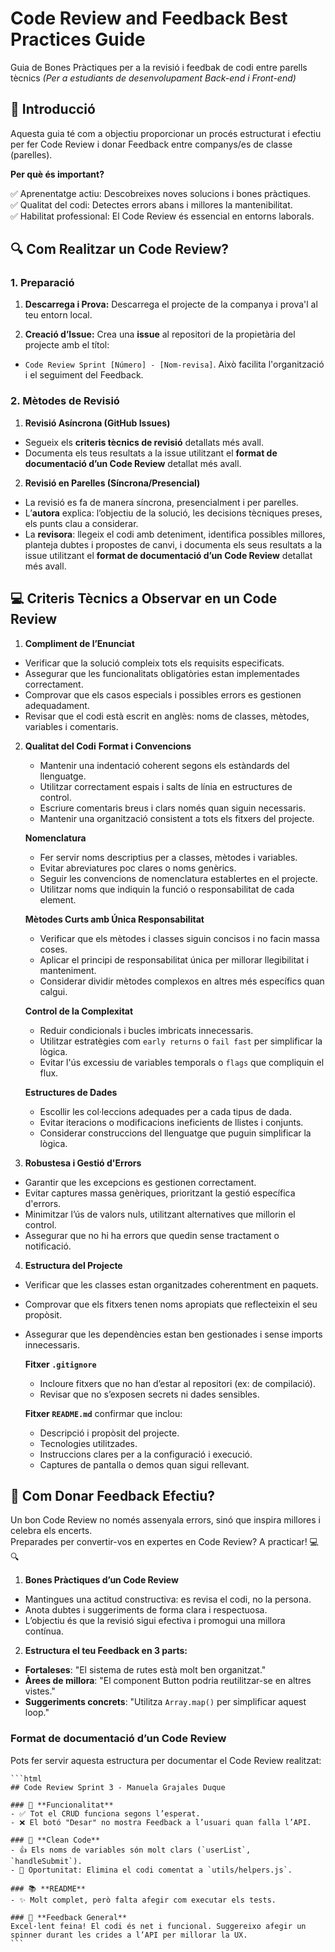# Code Review and Feedback Best Practices Guide

Guia de Bones Pràctiques per a la revisió i feedbak de codi entre parells tècnics
*(Per a estudiants de desenvolupament Back-end i Front-end)*

## 📌 Introducció

Aquesta guia té com a objectiu proporcionar un procés estructurat i efectiu per fer Code Review i donar Feedback entre companys/es de classe (parelles).

**Per què és important?**

✅ Aprenentatge actiu: Descobreixes noves solucions i bones pràctiques.  
✅ Qualitat del codi: Detectes errors abans i millores la mantenibilitat.  
✅ Habilitat professional: El Code Review és essencial en entorns laborals. 

## 🔍 Com Realitzar un Code Review?

### 1. Preparació

1. **Descarrega i Prova:** Descarrega el projecte de la companya i prova'l al teu entorn local.
   
2. **Creació d’Issue:** Crea una **issue** al repositori de la propietària del projecte amb el títol:  
- `Code Review Sprint [Número] - [Nom-revisa]`. Això facilita l'organització i el seguiment del Feedback.

### 2. Mètodes de Revisió

1. **Revisió Asíncrona (GitHub Issues)**
- Segueix els **criteris tècnics de revisió** detallats més avall.
- Documenta els teus resultats a la issue utilitzant el **format de documentació d’un Code Review** detallat més avall.
 
2. **Revisió en Parelles (Síncrona/Presencial)**
- La revisió es fa de manera síncrona, presencialment i per parelles.
- L’**autora** explica: l’objectiu de la solució, les decisions tècniques preses, els punts clau a considerar.
- La **revisora**: llegeix el codi amb deteniment, identifica possibles millores, planteja dubtes i propostes de canvi, i documenta els seus resultats a la issue utilitzant el **format de documentació d’un Code Review** detallat més avall.

## 💻 Criteris Tècnics a Observar en un Code Review
1. **Compliment de l’Enunciat**
- Verificar que la solució compleix tots els requisits especificats.
- Assegurar que les funcionalitats obligatòries estan implementades correctament.
- Comprovar que els casos especials i possibles errors es gestionen adequadament.
- Revisar que el codi està escrit en anglès: noms de classes, mètodes, variables i comentaris.

2. **Qualitat del Codi**
    **Format i Convencions**
    - Mantenir una indentació coherent segons els estàndards del llenguatge.
    - Utilitzar correctament espais i salts de línia en estructures de control.
    - Escriure comentaris breus i clars només quan siguin necessaris.
    - Mantenir una organització consistent a tots els fitxers del projecte.

    **Nomenclatura**
    - Fer servir noms descriptius per a classes, mètodes i variables.
    - Evitar abreviatures poc clares o noms genèrics.
    - Seguir les convencions de nomenclatura establertes en el projecte.
    - Utilitzar noms que indiquin la funció o responsabilitat de cada element.

    **Mètodes Curts amb Única Responsabilitat**
    - Verificar que els mètodes i classes siguin concisos i no facin massa coses.
    - Aplicar el principi de responsabilitat única per millorar llegibilitat i manteniment.
    - Considerar dividir mètodes complexos en altres més específics quan calgui.

    **Control de la Complexitat**
    - Reduir condicionals i bucles imbricats innecessaris.
    - Utilitzar estratègies com `early returns` o `fail fast` per simplificar la lògica.
    - Evitar l'ús excessiu de variables temporals o `flags` que compliquin el flux.

    **Estructures de Dades**
    - Escollir les col·leccions adequades per a cada tipus de dada.
    - Evitar iteracions o modificacions ineficients de llistes i conjunts.
    - Considerar construccions del llenguatge que puguin simplificar la lògica.

3. **Robustesa i Gestió d'Errors**
- Garantir que les excepcions es gestionen correctament.
- Evitar captures massa genèriques, prioritzant la gestió específica d'errors.
- Minimitzar l’ús de valors nuls, utilitzant alternatives que millorin el control.
- Assegurar que no hi ha errors que quedin sense tractament o notificació.

4. **Estructura del Projecte**
- Verificar que les classes estan organitzades coherentment en paquets.
- Comprovar que els fitxers tenen noms apropiats que reflecteixin el seu propòsit.
- Assegurar que les dependències estan ben gestionades i sense imports innecessaris.

    **Fitxer `.gitignore`**
    - Incloure fitxers que no han d’estar al repositori (ex: de compilació).
    - Revisar que no s’exposen secrets ni dades sensibles.

    **Fitxer `README.md`** confirmar que inclou:
    - Descripció i propòsit del projecte.
    - Tecnologies utilitzades.
    - Instruccions clares per a la configuració i execució.
    - Captures de pantalla o demos quan sigui rellevant.

## 📄 Com Donar Feedback Efectiu?
Un bon Code Review no només assenyala errors, sinó que inspira millores i celebra els encerts.  
Preparades per convertir-vos en expertes en Code Review? A practicar! 💻🔍

1. **Bones Pràctiques d’un Code Review**
- Mantingues una actitud constructiva: es revisa el codi, no la persona.
- Anota dubtes i suggeriments de forma clara i respectuosa.
- L’objectiu és que la revisió sigui efectiva i promogui una millora contínua.

2. **Estructura el teu Feedback en 3 parts:**
- **Fortaleses**: "El sistema de rutes està molt ben organitzat."
- **Àrees de millora**: "El component Button podria reutilitzar-se en altres vistes."
- **Suggeriments concrets**: "Utilitza `Array.map()` per simplificar aquest loop."

### Format de documentació d’un Code Review
Pots fer servir aquesta estructura per documentar el Code Review realitzat:

    ```html
    ## Code Review Sprint 3 - Manuela Grajales Duque

    ### 🔧 **Funcionalitat**  
    - ✅ Tot el CRUD funciona segons l’esperat.  
    - ❌ El botó "Desar" no mostra Feedback a l’usuari quan falla l’API.  

    ### 🧹 **Clean Code**  
    - 👍 Els noms de variables són molt clars (`userList`, `handleSubmit`).  
    - 👀 Oportunitat: Elimina el codi comentat a `utils/helpers.js`.  

    ### 📚 **README**  
    - ✨ Molt complet, però falta afegir com executar els tests.  

    ### 🤝 **Feedback General**  
    Excel·lent feina! El codi és net i funcional. Suggereixo afegir un spinner durant les crides a l’API per millorar la UX.   
    ```
